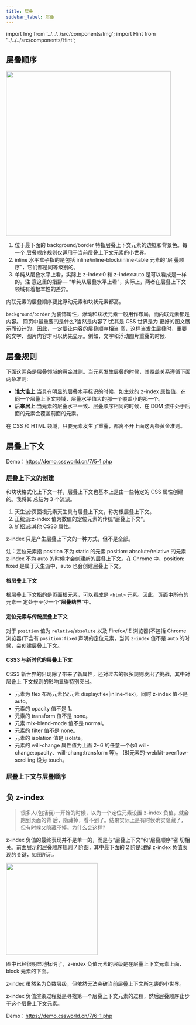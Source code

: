 ```yaml
---
title: 层叠
sidebar_label: 层叠
---
```


import Img from '../../../src/components/Img'; import Hint from '../../../src/components/Hint';

## 层叠顺序

<Img width="450" align="center" legend="图: 层叠顺序类型标注" src='https://cosmos-x.oss-cn-hangzhou.aliyuncs.com/page228image27822112.jpg'/>

1. 位于最下面的 background/border 特指层叠上下文元素的边框和背景色。每一个 层叠顺序规则仅适用于当前层叠上下文元素的小世界。
1. inline 水平盒子指的是包括 inline/inline-block/inline-table 元素的“层 叠顺序”，它们都是同等级别的。
1. 单纯从层叠水平上看，实际上 z-index:0 和 z-index:auto 是可以看成是一样的。注 意这里的措辞— “单纯从层叠水平上看”，实际上，两者在层叠上下文领域有着根本性的差异。

<Hint type="warning">内联元素的层叠顺序要比浮动元素和块状元素都高。</Hint>

`background`/`border` 为装饰属性，浮动和块状元素一般用作布局，而内联元素都是内容。 网页中最重要的是什么?当然是内容了!尤其是 CSS 世界是为 更好的图文展示而设计的，因此，一定要让内容的层叠顺序相当 高，这样当发生层叠时，重要的文字、图片内容才可以优先显示。例如，文字和浮动图片重叠的时候.

## 层叠规则

下面这两条是层叠领域的黄金准则。当元素发生层叠的时候，其覆盖关系遵循下面两条准则:

- **谁大谁上**:当具有明显的层叠水平标识的时候，如生效的 z-index 属性值，在同一个层叠上下文领域，层叠水平值大的那一个覆盖小的那一个。
- **后来居上**:当元素的层叠水平一致、层叠顺序相同的时候，在 DOM 流中处于后面的元素会覆盖前面的元素。

在 CSS 和 HTML 领域，只要元素发生了重叠，都离不开上面这两条黄金准则。

## 层叠上下文

Demo：https://demo.cssworld.cn/7/5-1.php

### 层叠上下文的创建

和块状格式化上下文一样，层叠上下文也基本上是由一些特定的 CSS 属性创建的。我将其 总结为 3 个流派。

1. 天生派:页面根元素天生具有层叠上下文，称为根层叠上下文。
2. 正统派:z-index 值为数值的定位元素的传统“层叠上下文”。
3. 扩招派:其他 CSS3 属性。

<Hint type="tip">z-index 只是产生层叠上下文的一种方式，但不是全部。</Hint>

注：定位元素指 position 不为 static 的元素 position: absolute/relative 的元素 z-index 不为 auto 的时候才会创建新的层叠上下文。在 Chrome 中，position: fixed 是属于天生派中，auto 也会创建层叠上下文。

#### 根层叠上下文

根层叠上下文指的是页面根元素，可以看成是 `<html>` 元素。因此，页面中所有的元素一 定处于至少一个“**层叠结界**”中。

#### 定位元素与传统层叠上下文

对于 `position` 值为 `relative`/`absolute` 以及 Firefox/IE 浏览器(不包括 Chrome 浏览器)下含有 `position:fixed` 声明的定位元素，当其 `z-index` 值不是 `auto` 的时候，会创建层叠上下文。

#### CSS3 与新时代的层叠上下文

CSS3 新世界的出现除了带来了新属性，还对过去的很多规则发出了挑战，其中对层叠上 下文规则的影响显得特别突出。

- 元素为 flex 布局元素(父元素 display:flex|inline-flex)，同时 z-index 值不是 auto。
- 元素的 opacity 值不是 1。
- 元素的 transform 值不是 none。
- 元素 mix-blend-mode 值不是 normal。
- 元素的 filter 值不是 none。
- 元素的 isolation 值是 isolate。
- 元素的 will-change 属性值为上面 2~6 的任意一个(如 will-change:opacity、will-chang:transform 等)。 (8)元素的-webkit-overflow-scrolling 设为 touch。

### 层叠上下文与层叠顺序

## 负 z-index

> 很多人(包括我)一开始的时候，以为一个定位元素设置 z-index 负值，就会跑到页面的背 后，隐藏掉，看不到了。结果实际上是有时候确实隐藏了，但有时候又隐藏不掉。为什么会这样?

z-index 负值的最终表现并不是单一的，而是与“层叠上下文”和“层叠顺序”密 切相关。前面展示的层叠顺序规则 7 阶图，其中最下面的 2 阶是理解 z-index 负值表现的关键，如图所示。

<Img width="250" align="center" legend="图: “层叠顺序”最底层 2 阶" src='https://cosmos-x.oss-cn-hangzhou.aliyuncs.com/page234image27324608.jpg'/>

图中已经很明显地标明了，z-index 负值元素的层级是在层叠上下文元素上面、block 元素的下面。

<Hint type="tip">z-index 虽然名为负数层级，但依然无法突破当前层叠上下文所包裹的小世界。</Hint>

<Hint type="tip">z-index 负值渲染过程就是寻找第一个层叠上下文元素的过程，然后层叠顺序止步于这个层叠上下文元素。</Hint>

Demo：https://demo.cssworld.cn/7/6-1.php
